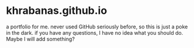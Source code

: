# khrabanas.github.io
a portfolio for me. never used GitHub seriously before, so this is just a poke in the dark.
if you have any questions, I have no idea what you should do. Maybe I will add something? 
